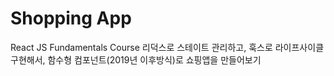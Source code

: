 # Shopping App

React JS Fundamentals Course
리덕스로 스테이트 관리하고, 훅스로 라이프사이클 구현해서, 함수형 컴포넌트(2019년 이후방식)로 쇼핑앱을 만들어보기
